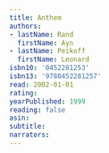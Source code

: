```yaml
---
title: Anthem
authors:
- lastName: Rand
  firstName: Ayn
- lastName: Peikoff
  firstName: Leonard
isbn10: '0452281253'
isbn13: '9780452281257'
read: 2002-01-01
rating:
yearPublished: 1999
reading: false
asin:
subtitle:
narrators:
---
```

